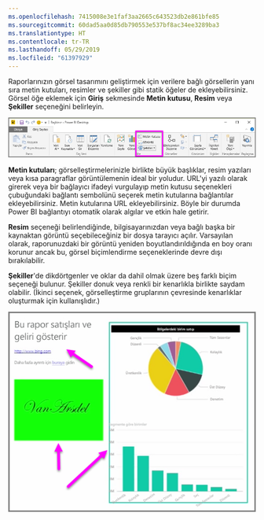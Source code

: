 ```yaml
---
ms.openlocfilehash: 7415008e3e1faf3aa2665c643523db2e861bfe85
ms.sourcegitcommit: 60dad5aa0d85db790553e537bf8ac34ee3289ba3
ms.translationtype: HT
ms.contentlocale: tr-TR
ms.lasthandoff: 05/29/2019
ms.locfileid: "61397929"
---
```

Raporlarınızın görsel tasarımını geliştirmek için verilere bağlı görsellerin yanı sıra metin kutuları, resimler ve şekiller gibi statik öğeler de ekleyebilirsiniz. Görsel öğe eklemek için **Giriş** sekmesinde **Metin kutusu**, **Resim** veya **Şekiller** seçeneğini belirleyin.

![](media/3-10-create-shapes-images/3-10_1.png)

**Metin kutuları**; görselleştirmelerinizle birlikte büyük başlıklar, resim yazıları veya kısa paragraflar görüntülemenin ideal bir yoludur. URL'yi yazılı olarak girerek veya bir bağlayıcı ifadeyi vurgulayıp metin kutusu seçenekleri çubuğundaki bağlantı sembolünü seçerek metin kutularına bağlantılar ekleyebilirsiniz. Metin kutularına URL ekleyebilirsiniz. Böyle bir durumda Power BI bağlantıyı otomatik olarak algılar ve etkin hale getirir.

**Resim** seçeneği belirlendiğinde, bilgisayarınızdan veya bağlı başka bir kaynaktan görüntü seçebileceğiniz bir dosya tarayıcı açılır. Varsayılan olarak, raporunuzdaki bir görüntü yeniden boyutlandırıldığında en boy oranı korunur ancak bu, görsel biçimlendirme seçeneklerinde devre dışı bırakılabilir.

**Şekiller**'de dikdörtgenler ve oklar da dahil olmak üzere beş farklı biçim seçeneği bulunur. Şekiller donuk veya renkli bir kenarlıkla birlikte saydam olabilir. (İkinci seçenek, görselleştirme gruplarının çevresinde kenarlıklar oluşturmak için kullanışlıdır.)

![](media/3-10-create-shapes-images/3-10_2.png)

